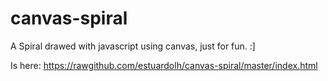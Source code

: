 canvas-spiral
=============

A Spiral drawed with javascript using canvas, just for fun. :]

Is here:
https://rawgithub.com/estuardolh/canvas-spiral/master/index.html
